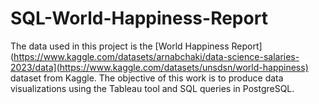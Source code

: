 # SQL-World-Happiness-Report

The data used in this project is the [World Happiness Report](https://www.kaggle.com/datasets/arnabchaki/data-science-salaries-2023/data](https://www.kaggle.com/datasets/unsdsn/world-happiness) dataset from Kaggle. The objective of this work is to produce data visualizations using the Tableau tool and SQL queries in PostgreSQL.
